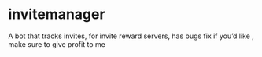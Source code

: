 # invitemanager
A bot that tracks invites, for invite reward servers, has bugs fix if you’d like , make sure to give profit to me
